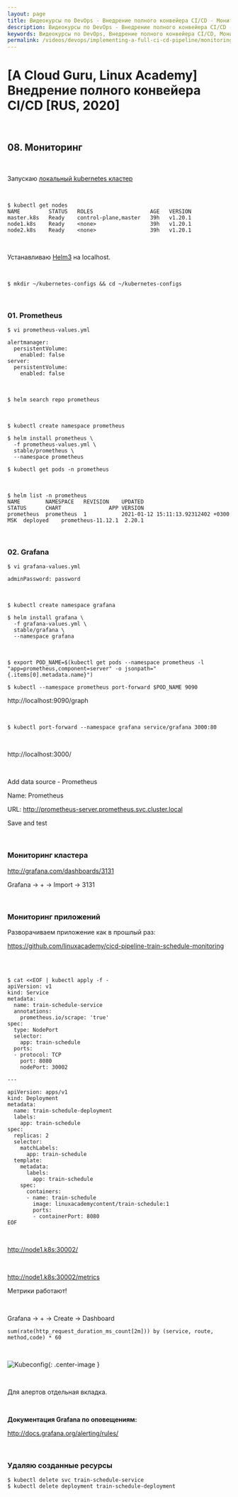 ```yaml
---
layout: page
title: Видеокурсы по DevOps - Внедрение полного конвейера CI/CD - Мониторинг
description: Видеокурсы по DevOps - Внедрение полного конвейера CI/CD - Мониторинг
keywords: Видеокурсы по DevOps, Внедрение полного конвейера CI/CD, Мониторинг
permalink: /videos/devops/implementing-a-full-ci-cd-pipeline/monitoring/
---
```


# [A Cloud Guru, Linux Academy] Внедрение полного конвейера CI/CD [RUS, 2020]

<br/>

## 08. Мониторинг

<br/>

Запускаю [локальный kubernetes кластер](https://github.com/webmakaka/vagrant-kubernetes-3-node-cluster-centos7)

<br/>

    $ kubectl get nodes
    NAME         STATUS   ROLES                  AGE   VERSION
    master.k8s   Ready    control-plane,master   39h   v1.20.1
    node1.k8s    Ready    <none>                 39h   v1.20.1
    node2.k8s    Ready    <none>                 39h   v1.20.1

<br/>

Устанавливаю [Helm3](//sysadm.ru/devops/containers/kubernetes/packages/heml/setup/) на localhost.

<br/>

    $ mkdir ~/kubernetes-configs && cd ~/kubernetes-configs

<br/>

### 01. Prometheus

    $ vi prometheus-values.yml

```
alertmanager:
  persistentVolume:
    enabled: false
server:
  persistentVolume:
    enabled: false
```

<br/>

    $ helm search repo prometheus

<br/>

    $ kubectl create namespace prometheus

    $ helm install prometheus \
      -f prometheus-values.yml \
      stable/prometheus \
      --namespace prometheus

    $ kubectl get pods -n prometheus

<br/>

    $ helm list -n prometheus
    NAME      	NAMESPACE 	REVISION	UPDATED                               	STATUS  	CHART             	APP VERSION
    prometheus	prometheus	1       	2021-01-12 15:11:13.92312402 +0300 MSK	deployed	prometheus-11.12.1	2.20.1

<br/>

### 02. Grafana

    $ vi grafana-values.yml

```
adminPassword: password
```

<br/>

    $ kubectl create namespace grafana

    $ helm install grafana \
      -f grafana-values.yml \
      stable/grafana \
      --namespace grafana

<br/>

    $ export POD_NAME=$(kubectl get pods --namespace prometheus -l "app=prometheus,component=server" -o jsonpath="{.items[0].metadata.name}")

    $ kubectl --namespace prometheus port-forward $POD_NAME 9090

http://localhost:9090/graph

<br/>

    $ kubectl port-forward --namespace grafana service/grafana 3000:80

<br/>

http://localhost:3000/

<br/>

Add data source - Prometheus

Name: Prometheus

URL: http://prometheus-server.prometheus.svc.cluster.local

Save and test

<br/>

### Мониторинг кластера

http://grafana.com/dashboards/3131

Grafana -> + -> Import -> 3131

<br/>

### Мониторинг приложений

Разворачиваем приложение как в прошлый раз:

https://github.com/linuxacademy/cicd-pipeline-train-schedule-monitoring

<br/>

<br/>

```
$ cat <<EOF | kubectl apply -f -
apiVersion: v1
kind: Service
metadata:
  name: train-schedule-service
  annotations:
    prometheus.io/scrape: 'true'
spec:
  type: NodePort
  selector:
    app: train-schedule
  ports:
  - protocol: TCP
    port: 8080
    nodePort: 30002

---

apiVersion: apps/v1
kind: Deployment
metadata:
  name: train-schedule-deployment
  labels:
    app: train-schedule
spec:
  replicas: 2
  selector:
    matchLabels:
      app: train-schedule
  template:
    metadata:
      labels:
        app: train-schedule
    spec:
      containers:
      - name: train-schedule
        image: linuxacademycontent/train-schedule:1
        ports:
        - containerPort: 8080
EOF
```

<br/>

http://node1.k8s:30002/

<br/>

http://node1.k8s:30002/metrics

Метрики работают!

<br/>

Grafana -> + -> Create -> Dashboard

```
sum(rate(http_request_duration_ms_count[2m])) by (service, route, method,code) * 60
```

<br/>

![Kubeconfig](/img/videos/devops/implementing-a-full-ci-cd-pipeline/pic-m07-pic01.png 'Kubeconfig'){: .center-image }

<br/>

Для алертов отдельная вкладка.

<br/>

**Документация Grafana по оповещениям:**

http://docs.grafana.org/alerting/rules/​

<br/>

### Удаляю созданные ресурсы

    $ kubectl delete svc train-schedule-service
    $ kubectl delete deployment train-schedule-deployment
